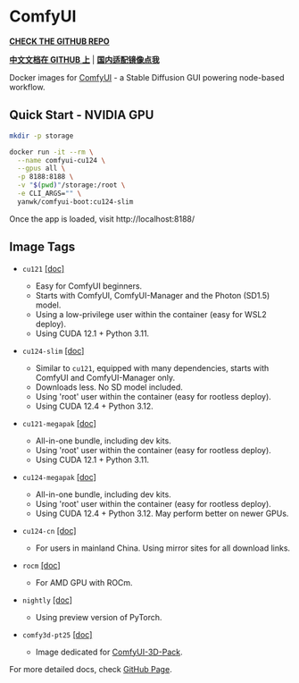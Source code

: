 # ComfyUI

**[CHECK THE GITHUB REPO](https://github.com/YanWenKun/ComfyUI-Docker)**

**[中文文档在 GITHUB 上](https://github.com/YanWenKun/ComfyUI-Docker/blob/main/README.zh.adoc)** 
| 
**[国内适配镜像点我](https://gitee.com/yanwenkun/ComfyUI-Docker/tree/main/cu124-cn)**

Docker images for [ComfyUI](https://github.com/comfyanonymous/ComfyUI) - a Stable Diffusion GUI powering node-based workflow.

## Quick Start - NVIDIA GPU

```sh
mkdir -p storage

docker run -it --rm \
  --name comfyui-cu124 \
  --gpus all \
  -p 8188:8188 \
  -v "$(pwd)"/storage:/root \
  -e CLI_ARGS="" \
  yanwk/comfyui-boot:cu124-slim
```

Once the app is loaded, visit http://localhost:8188/

## Image Tags

- `cu121` [\[doc\]](https://github.com/YanWenKun/ComfyUI-Docker/tree/main/cu121)

  - Easy for ComfyUI beginners.
  - Starts with ComfyUI, ComfyUI-Manager and the Photon (SD1.5) model.
  - Using a low-privilege user within the container (easy for WSL2 deploy).
  - Using CUDA 12.1 + Python 3.11.

- `cu124-slim` [\[doc\]](https://github.com/YanWenKun/ComfyUI-Docker/tree/main/cu124-slim)

  - Similar to `cu121`, equipped with many dependencies, starts with ComfyUI and ComfyUI-Manager only.
  - Downloads less. No SD model included.
  - Using 'root' user within the container (easy for rootless deploy).
  - Using CUDA 12.4 + Python 3.12.

- `cu121-megapak` [\[doc\]](https://github.com/YanWenKun/ComfyUI-Docker/tree/main/cu121-megapak)

  - All-in-one bundle, including dev kits.
  - Using 'root' user within the container (easy for rootless deploy).
  - Using CUDA 12.1 + Python 3.11.

- `cu124-megapak` [\[doc\]](https://github.com/YanWenKun/ComfyUI-Docker/tree/main/cu124-megapak)

  - All-in-one bundle, including dev kits.
  - Using 'root' user within the container (easy for rootless deploy).
  - Using CUDA 12.4 + Python 3.12. May perform better on newer GPUs.

- `cu124-cn` [\[doc\]](https://github.com/YanWenKun/ComfyUI-Docker/tree/main/cu124-cn)

  - For users in mainland China. Using mirror sites for all download links.

- `rocm` [\[doc\]](https://github.com/YanWenKun/ComfyUI-Docker/tree/main/rocm)

  - For AMD GPU with ROCm.

- `nightly` [\[doc\]](https://github.com/YanWenKun/ComfyUI-Docker/tree/main/nightly)

  - Using preview version of PyTorch.

- `comfy3d-pt25` [\[doc\]](https://github.com/YanWenKun/ComfyUI-Docker/tree/main/comfy3d-pt25)

  - Image dedicated for [ComfyUI-3D-Pack](https://github.com/MrForExample/ComfyUI-3D-Pack).


For more detailed docs, check [GitHub Page](https://github.com/YanWenKun/ComfyUI-Docker).
